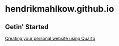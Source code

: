 # hendrikmahlkow.github.io

## Getin' Started
[Creating your personal website using Quarto](https://ucsb-meds.github.io/creating-quarto-websites/)
